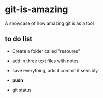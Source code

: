 # git-is-amazing
A showcase of how amazing git is as a tool

## to do list
- Create a folder called "resoures"
- add in three text files with notes
- save everything, add it commit it sensibly
- **push** 

- git status